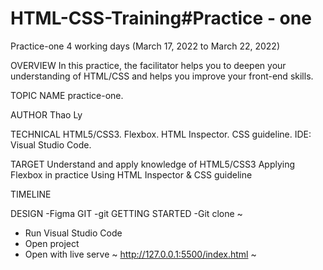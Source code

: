 # HTML-CSS-Training#Practice - one
Practice-one
4 working days (March 17, 2022  to March 22, 2022)

OVERVIEW
In this practice, the facilitator helps you to deepen your understanding of HTML/CSS and helps you improve your front-end skills.

TOPIC NAME
practice-one.

AUTHOR
Thao Ly

TECHNICAL
HTML5/CSS3. Flexbox. HTML Inspector. CSS guideline. IDE: Visual Studio Code.

TARGET
Understand and apply knowledge of HTML5/CSS3 Applying Flexbox in practice Using HTML Inspector & CSS guideline

TIMELINE

DESIGN
  -Figma
GIT
  -git
GETTING STARTED
 -Git clone ~ 
 - Run Visual Studio Code
 - Open project
 - Open with live serve ~ http://127.0.0.1:5500/index.html ~
